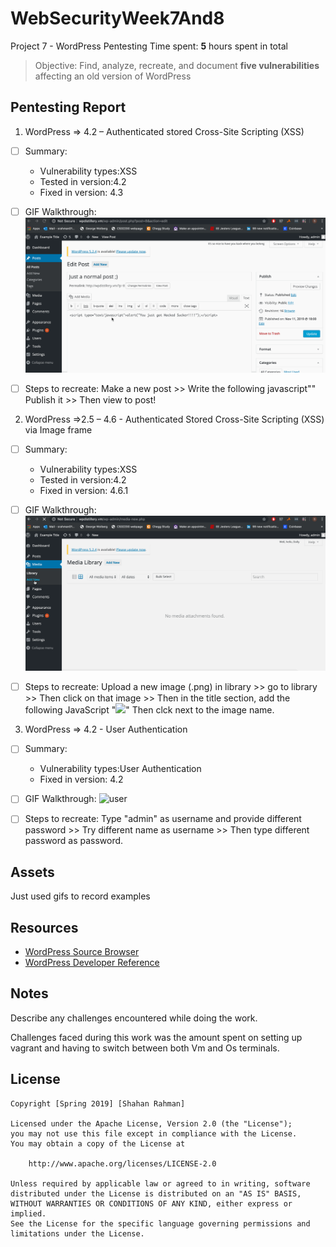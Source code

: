 # WebSecurityWeek7And8
Project 7 - WordPress Pentesting
Time spent: **5** hours spent in total

> Objective: Find, analyze, recreate, and document **five vulnerabilities** affecting an old version of WordPress

## Pentesting Report

1. WordPress => 4.2 – Authenticated stored Cross-Site Scripting (XSS)
  - [ ] Summary: 
    - Vulnerability types:XSS
    - Tested in version:4.2
    - Fixed in version: 4.3
  - [ ] GIF Walkthrough: 
  ![XSS](https://github.com/shahan27/WebSecurityWeek7And8/blob/master/firstExample.gif)
  
  - [ ] Steps to recreate: Make a new post >> Write the following javascript"<script type="text/javascript">alert("XSS");</script>" Publish it >> Then view to post!
 
2. WordPress =>2.5 – 4.6 - Authenticated Stored Cross-Site Scripting (XSS) via Image frame 
  - [ ] Summary: 
    - Vulnerability types:XSS
    - Tested in version:4.2
    - Fixed in version: 4.6.1
  - [ ] GIF Walkthrough: 
  ![XSS2](https://github.com/shahan27/WebSecurityWeek7And8/blob/master/secondExample.gif)
  
  - [ ] Steps to recreate: Upload a new image (.png) in library >> go to library >> Then click on that image >> Then in the title section, add the following JavaScript "<IMG SRC="#" ONERROR="alert('XSS')"/>" Then clck next to the image name.
 
3. WordPress => 4.2 - User Authentication 
  - [ ] Summary: 
    - Vulnerability types:User Authentication
    - Fixed in version: 4.2
  - [ ] GIF Walkthrough: 
  ![user](https://user-images.githubusercontent.com/36207058/55602007-881b1100-5731-11e9-8ec8-8745f2f9a5ae.gif)
  
  - [ ] Steps to recreate: Type "admin" as username and provide different password >> Try different name as username >> Then type different password as password.
  
## Assets

Just used gifs to record examples 

## Resources

- [WordPress Source Browser](https://core.trac.wordpress.org/browser/)
- [WordPress Developer Reference](https://developer.wordpress.org/reference/)

## Notes

Describe any challenges encountered while doing the work.

Challenges faced during this work was the amount spent on setting up vagrant and having to switch between both Vm and Os terminals. 

## License

    Copyright [Spring 2019] [Shahan Rahman]

    Licensed under the Apache License, Version 2.0 (the "License");
    you may not use this file except in compliance with the License.
    You may obtain a copy of the License at

        http://www.apache.org/licenses/LICENSE-2.0

    Unless required by applicable law or agreed to in writing, software
    distributed under the License is distributed on an "AS IS" BASIS,
    WITHOUT WARRANTIES OR CONDITIONS OF ANY KIND, either express or implied.
    See the License for the specific language governing permissions and
    limitations under the License.
